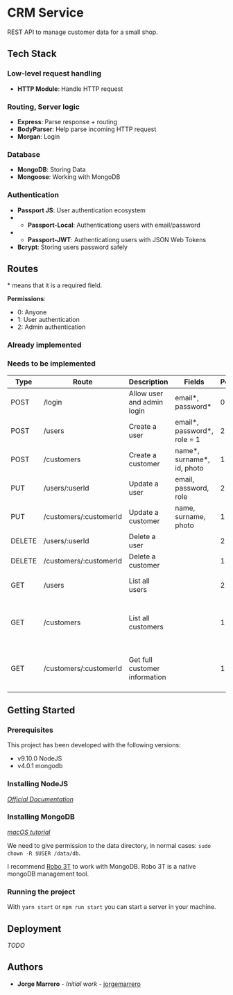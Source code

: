 # CRM Service

REST API to manage customer data for a small shop.

## Tech Stack

### Low-level request handling

- **HTTP Module**: Handle HTTP request

### Routing, Server logic

- **Express**: Parse response + routing
- **BodyParser**: Help parse incoming HTTP request
- **Morgan**: Login

### Database

- **MongoDB**: Storing Data
- **Mongoose**: Working with MongoDB

### Authentication

- **Passport JS**: User authentication ecosystem
- - **Passport-Local**: Authenticationg users with email/password
- - **Passport-JWT**: Authenticationg users with JSON Web Tokens
- **Bcrypt**: Storing users password safely

## Routes

\* means that it is a required field.

**Permissions**:

- 0: Anyone
- 1: User authentication
- 2: Admin authentication

### Already implemented

### Needs to be implemented

| Type   | Route                  | Description                   | Fields                      | Permissions | Return                                 |
| ------ | ---------------------- | ----------------------------- | --------------------------- | ----------- | -------------------------------------- |
| POST   | /login                 | Allow user and admin login    | email*, password*           | 0           | JWT Token                              |
| POST   | /users                 | Create a user                 | email*, password*, role = 1 | 2           |                                        |
| POST   | /customers             | Create a customer             | name*, surname*, id, photo  | 1           |                                        |
| PUT    | /users/:userId         | Update a user                 | email, password, role       | 2           |                                        |
| PUT    | /customers/:customerId | Update a customer             | name, surname, photo        | 1           |                                        |
| DELETE | /users/:userId         | Delete a user                 |                             | 2           |                                        |
| DELETE | /customers/:customerId | Delete a customer             |                             | 1           |                                        |
| GET    | /users                 | List all users                |                             | 2           | All users (email and id)               |
| GET    | /customers             | List all customers            |                             | 1           | All customers (name, surname and id)   |
| GET    | /customers/:customerId | Get full customer information |                             | 1           | Customer (name, surname, id and photo) |

## Getting Started

### Prerequisites

This project has been developed with the following versions:

- v9.10.0 NodeJS
- v4.0.1 mongodb

### Installing NodeJS

_[Official Documentation](https://nodejs.org/)_

### Installing MongoDB

_[macOS tutorial](https://docs.mongodb.com/manual/tutorial/install-mongodb-on-os-x)_

We need to give permission to the data directory, in normal cases: `sudo chown -R $USER /data/db`.

I recommend [Robo 3T](https://robomongo.org/) to work with MongoDB. Robo 3T is a native mongoDB management tool.

### Running the project

With `yarn start` or `npm run start` you can start a server in your machine.

## Deployment

_TODO_

## Authors

- **Jorge Marrero** - _Initial work_ - [jorgemarrero](https://github.com/jorgemarrero)
